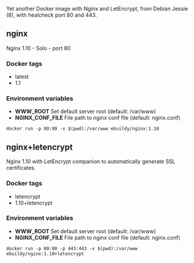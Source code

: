 Yet another Docker image with Nginx and LetEncrypt, from Debian Jessie (8), with healcheck port 80 and 443.

## nginx

Nginx 1.10 - Solo - port 80


### Docker tags

- latest
- 1.1

### Environment variables

- **WWW_ROOT** Set default server root (default: /var/www)
- **NGINX_CONF_FILE** File path to nginx conf file (default: nginx.conf)

```
docker run -p 80:80 -v $(pwd):/var/www ebuildy/nginx:1.10

```

## nginx+letencrypt

Nginx 1.10 with LetEncrypt companion to automatically generate SSL certificates.


### Docker tags

- letencrypt
- 1.10+letencrypt

### Environment variables

- **WWW_ROOT** Set default server root (default: /var/www)
- **NGINX_CONF_FILE** File path to nginx conf file (default: nginx.conf)

```
docker run -p 80:80 -p 443:443 -v $(pwd):/var/www ebuildy/nginx:1.10+letencrypt

```

